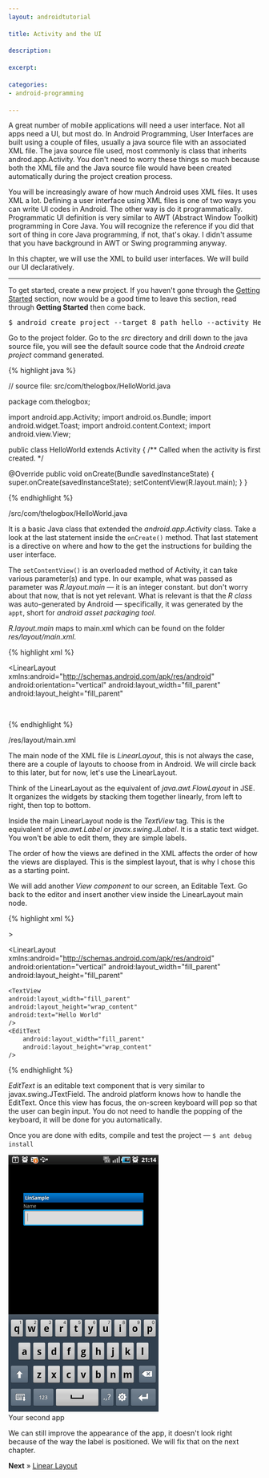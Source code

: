 ```yaml
---
layout: androidtutorial

title: Activity and the UI

description: 

excerpt: 

categories:
- android-programming

---
```



A great number of mobile applications will need a user interface. Not all apps need a UI, but most do. In Android Programming, User Interfaces are built using a couple of files, usually a java source file with an associated XML file. The java source file used, most commonly is class that inherits androd.app.Activity. You don't need to worry these things so much because both the XML file and the Java source file would have been created automatically during the project creation process.

You will be increasingly aware of how much Android uses XML files. It uses XML a lot. Defining a user interface using XML files is one of two ways you can write UI codes in Android. The other way is do it programmatically. Programmatic UI definition is very similar to AWT (Abstract Window Toolkit) programming in Core Java. You will recognize the reference if you did that sort of thing in core Java programming, if not, that's okay. I didn't assume that you have background in AWT or Swing programming anyway. 

In this chapter, we will use the XML to build user interfaces. We will build our UI declaratively.

***

To get started, create a new project. If you haven't gone through the [Getting Started](/android-getting-started) section, now would be a good time to leave this section, read through **Getting Started** then come back.   

<pre class="codeblock">$ android create project --target 8 path hello --activity Hello --package com.thelogbox 
</pre>

Go to the project folder. Go to the *src* directory and drill down to the java source file, you will see the default source code that the Android *create project* command generated.

{% highlight java %}
  
// source file: src/com/thelogbox/HelloWorld.java

package com.thelogbox;

import android.app.Activity;
import android.os.Bundle;
import android.widget.Toast;
import android.content.Context;
import android.view.View;

public class HelloWorld extends Activity {
  /** Called when the activity is first created. */
    
  @Override
  public void onCreate(Bundle savedInstanceState) {
    super.onCreate(savedInstanceState);
      setContentView(R.layout.main);
  }
}

{% endhighlight %}
<div id='lst'>/src/com/thelogbox/HelloWorld.java</div>

It is a basic Java class that extended the *android.app.Activity* class. Take a look at the last statement inside the <code class="codeblock">onCreate()</code> method. That last statement is a directive on where and how to the get the instructions for building the user interface. 

The <code class="codeblock">setContentView()</code> is an overloaded method of Activity, it can take various parameter(s) and type. In our example, what was passed as parameter was *R.layout.main* &mdash; it is an integer constant. but don't worry about that now, that is not yet relevant. What is relevant is that the *R class* was auto-generated by Android &mdash; specifically, it was generated by the <code class="codeblock">appt</code>, short for *android asset packaging tool*. 

*R.layout.main* maps to main.xml which can be found on the folder *res/layout/main.xml*.

{% highlight xml %}

<?xml version="1.0" encoding="utf-8"?>
<LinearLayout xmlns:android="http://schemas.android.com/apk/res/android"
  android:orientation="vertical"
  android:layout_width="fill_parent"
  android:layout_height="fill_parent"
  >
<TextView  
  android:layout_width="fill_parent" 
  android:layout_height="wrap_content" 
  android:text="Hello World"
  />    
</LinearLayout>

{% endhighlight %}
<div id='lst'>/res/layout/main.xml</div>

The main node of the XML file is *LinearLayout*, this is not always the case, there are a couple of layouts to choose from in Android. We will circle back to this later, but for now, let's use the LinearLayout. 

Think of the LinearLayout as the equivalent of *java.awt.FlowLayout* in JSE. It organizes the widgets by stacking them together linearly, from left to right, then top to bottom. 

Inside the main LinearLayout node is the *TextView* tag. This is the equivalent of *java.awt.Label* or *javax.swing.JLabel*. It is a static text widget. You won't be able to edit them, they are simple labels. 

The order of how the views are defined in the XML affects the order of how the views are displayed. This is the simplest layout, that is why I chose this as a starting point.

We will add another *View component* to our screen, an Editable Text. Go back to the editor and insert another view inside the LinearLayout main node. 

{% highlight xml %}
<!-- main.xml -->>
<?xml version="1.0" encoding="utf-8"?>
<LinearLayout xmlns:android="http://schemas.android.com/apk/res/android"
  android:orientation="vertical"
  android:layout_width="fill_parent"
  android:layout_height="fill_parent"
  >
	<TextView  
    android:layout_width="fill_parent" 
    android:layout_height="wrap_content" 
    android:text="Hello World"
    />
	<EditText
		android:layout_width="fill_parent"
		android:layout_height="wrap_content"
	/>
</LinearLayout>

{% endhighlight %}

*EditText* is an editable text component that is very similar to javax.swing.JTextField. The android platform knows how to handle the EditText. Once this view has focus, the on-screen keyboard will pop so that the user can begin input. You do not need to handle the popping of the keyboard, it will be done for you automatically.

Once you are done with edits, compile and test the project &mdash; <code class="codeblock">$ ant debug install</code>
 
<img class="small" src="/img/lin-sample-1.png" width="300">
<div id='lst'>Your second app</div>

We can still improve the appearance of the app, it doesn't look right because of the way the label is positioned. We will fix that on the next chapter.

**Next** &raquo; <a href='/android-linear-layout'>Linear Layout</a>



